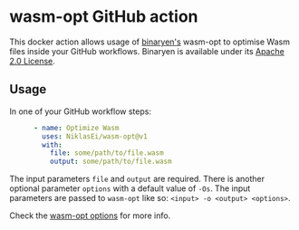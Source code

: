 # wasm-opt GitHub action

This docker action allows usage of [binaryen's](https://github.com/WebAssembly/binaryen) wasm-opt to optimise Wasm files inside your GitHub workflows. Binaryen is available under its [Apache 2.0 License](https://github.com/WebAssembly/binaryen/blob/main/LICENSE).

## Usage

In one of your GitHub workflow steps:
```yaml
      - name: Optimize Wasm
        uses: NiklasEi/wasm-opt@v1
        with:
          file: some/path/to/file.wasm
          output: some/path/to/file.wasm
```

The input parameters `file` and `output` are required. There is another optional parameter `options` with a default value of `-Os`. The input parameters are passed to `wasm-opt` like so: `<input> -o <output> <options>`. 

Check the [wasm-opt options](https://github.com/WebAssembly/binaryen/blob/main/src/tools/optimization-options.h) for more info.
